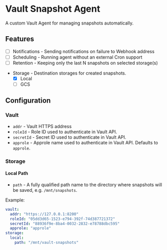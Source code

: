# Vault Snapshot Agent

A custom Vault Agent for managing snapshots automatically.

## Features

- [ ] Notifications - Sending notifications on failure to Webhook address
- [ ] Scheduling - Running agent without an external Cron support
- [ ] Retention - Keeping only the last N snapshots on selected storage(s)
- Storage - Destination storages for created snapshots.
    - [X] Local
    - [ ] GCS

## Configuration

### Vault

- `addr` - Vault HTTPS address
- `roleId` - Role ID used to authenticate in Vault API.
- `secretId` - Secret ID used to authenticate in Vault API.
- `approle` - Approle name used to authenticate in Vault API. Defaults to `approle`.

### Storage

#### Local Path

- `path` - A fully qualified path name to the directory where snapshots will be saved, e.g. `/mnt/snapshots`.

Example:

```yaml
vault:
  addr: "https://127.0.0.1:8200"
  roleId: "05dd3d65-1523-e794-392f-74d387721372"
  secretId: "88936f9e-8ba4-0032-2832-e78788dbc595"
  approle: "approle"
storage:
  local:
    path: "/mnt/vault-snapshots"
```
